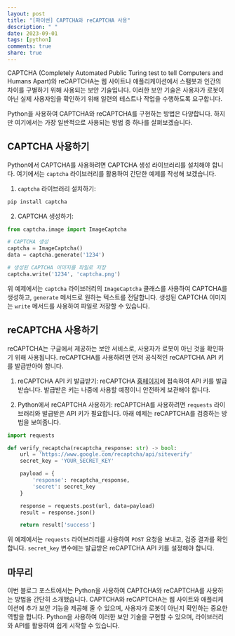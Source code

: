 ```yaml
---
layout: post
title: "[파이썬] CAPTCHA와 reCAPTCHA 사용"
description: " "
date: 2023-09-01
tags: [python]
comments: true
share: true
---
```


CAPTCHA (Completely Automated Public Turing test to tell Computers and Humans Apart)와 reCAPTCHA는 웹 사이트나 애플리케이션에서 스팸봇과 인간의 차이를 구별하기 위해 사용되는 보안 기술입니다. 이러한 보안 기술은 사용자가 로봇이 아닌 실제 사용자임을 확인하기 위해 일련의 테스트나 작업을 수행하도록 요구합니다.

Python을 사용하여 CAPTCHA와 reCAPTCHA를 구현하는 방법은 다양합니다. 하지만 여기에서는 가장 일반적으로 사용되는 방법 중 하나를 살펴보겠습니다.

## CAPTCHA 사용하기

Python에서 CAPTCHA를 사용하려면 CAPTCHA 생성 라이브러리를 설치해야 합니다. 여기에서는 `captcha` 라이브러리를 활용하여 간단한 예제를 작성해 보겠습니다.

1. `captcha` 라이브러리 설치하기:
```python
pip install captcha
```

2. CAPTCHA 생성하기:
```python
from captcha.image import ImageCaptcha

# CAPTCHA 생성
captcha = ImageCaptcha()
data = captcha.generate('1234')

# 생성된 CAPTCHA 이미지를 파일로 저장
captcha.write('1234', 'captcha.png')
```

위 예제에서는 `captcha` 라이브러리의 `ImageCaptcha` 클래스를 사용하여 CAPTCHA를 생성하고, `generate` 메서드로 원하는 텍스트를 전달합니다. 생성된 CAPTCHA 이미지는 `write` 메서드를 사용하여 파일로 저장할 수 있습니다.

## reCAPTCHA 사용하기

reCAPTCHA는 구글에서 제공하는 보안 서비스로, 사용자가 로봇이 아닌 것을 확인하기 위해 사용됩니다. reCAPTCHA를 사용하려면 먼저 공식적인 reCAPTCHA API 키를 발급받아야 합니다.

1. reCAPTCHA API 키 발급받기:
reCAPTCHA [홈페이지](https://www.google.com/recaptcha/)에 접속하여 API 키를 발급받습니다. 발급받은 키는 나중에 사용할 예정이니 안전하게 보관해야 합니다.

2. Python에서 reCAPTCHA 사용하기:
reCAPTCHA를 사용하려면 `requests` 라이브러리와 발급받은 API 키가 필요합니다. 아래 예제는 reCAPTCHA를 검증하는 방법을 보여줍니다.

```python
import requests

def verify_recaptcha(recaptcha_response: str) -> bool:
    url = 'https://www.google.com/recaptcha/api/siteverify'
    secret_key = 'YOUR_SECRET_KEY'

    payload = {
        'response': recaptcha_response,
        'secret': secret_key
    }

    response = requests.post(url, data=payload)
    result = response.json()

    return result['success']
```

위 예제에서는 `requests` 라이브러리를 사용하여 `POST` 요청을 보내고, 검증 결과를 확인합니다. `secret_key` 변수에는 발급받은 reCAPTCHA API 키를 설정해야 합니다.

## 마무리

이번 블로그 포스트에서는 Python을 사용하여 CAPTCHA와 reCAPTCHA를 사용하는 방법을 간단히 소개했습니다. CAPTCHA와 reCAPTCHA는 웹 사이트와 애플리케이션에 추가 보안 기능을 제공해 줄 수 있으며, 사용자가 로봇이 아닌지 확인하는 중요한 역할을 합니다. Python을 사용하여 이러한 보안 기술을 구현할 수 있으며, 라이브러리와 API를 활용하여 쉽게 시작할 수 있습니다.